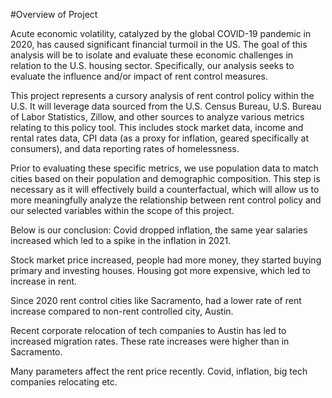 #Overview of Project

Acute economic volatility, catalyzed by the global COVID-19 pandemic in 2020, has caused significant financial turmoil in the US. The goal of this analysis will be to isolate and evaluate these economic challenges in relation to the U.S. housing sector. Specifically, our analysis seeks to evaluate the influence and/or impact of rent control measures. 

This project represents a cursory analysis of rent control policy within the U.S. It will leverage data sourced from the U.S. Census Bureau, U.S. Bureau of Labor Statistics, Zillow, and other sources to analyze various metrics relating to this policy tool. This includes stock market data, income and rental rates data, CPI data (as a proxy for inflation, geared specifically at consumers), and data reporting rates of homelessness.

Prior to evaluating these specific metrics, we use population data to match cities based on their population and demographic composition. This step is necessary as it will effectively build a counterfactual, which will allow us to more meaningfully analyze the relationship between rent control policy and our selected variables within the scope of this project.


Below is our conclusion:
Covid dropped inflation, the same year salaries increased which led to a spike in the inflation in 2021.

Stock market price increased, people had more money, they started buying primary and investing houses. Housing got more expensive, which led to increase in rent.

Since 2020 rent control cities like Sacramento, had a lower rate of rent increase compared to non-rent controlled city, Austin. 

Recent corporate relocation of tech companies to Austin has led to increased migration rates. These rate increases were higher than in Sacramento.

Many parameters affect the rent price recently. Covid, inflation, big tech companies relocating etc.
